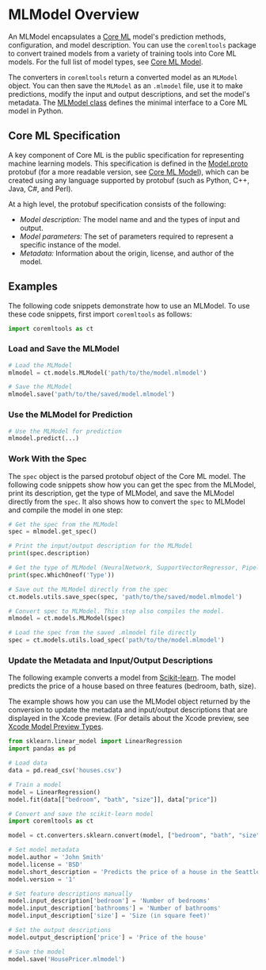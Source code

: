 # MLModel Overview

An MLModel encapsulates a [Core ML](https://developer.apple.com/documentation/coreml) model's prediction methods, configuration, and model description. You can use the `coremltools` package to convert trained models from a variety of training tools into Core ML models. For the full list of model types, see [Core ML Model](https://apple.github.io/coremltools/mlmodel/Format/Model.html).

The converters in `coremltools` return a converted model as an `MLModel` object. You can then save the `MLModel` as an `.mlmodel` file, use it to make predictions, modify the input and output descriptions, and set the model's metadata. The [MLModel class](https://apple.github.io/coremltools/source/coremltools.models.html#module-coremltools.models.model) defines the minimal interface to a Core ML model in Python. 

## Core ML Specification

A key component of Core ML is the public specification for representing machine learning models. This specification is defined in the [Model.proto](https://github.com/apple/coremltools/blob/master/mlmodel/format/Model.proto "Model.proto on GitHub") protobuf (for a more readable version, see [Core ML Model](https://apple.github.io/coremltools/mlmodel/Format/Model.html)), which can be created using any language supported by protobuf (such as Python, C++, Java, C#, and Perl).

At a high level, the protobuf specification consists of the following:

- _Model description:_ The model name and and the types of input and output.
- _Model parameters:_ The set of parameters required to represent a specific instance of the model.
- _Metadata:_ Information about the origin, license, and author of the model.

## Examples

The following code snippets demonstrate how to use an MLModel. To use these code snippets, first import `coremltools` as follows:

```python
import coremltools as ct
```

### Load and Save the MLModel

```python
# Load the MLModel
mlmodel = ct.models.MLModel('path/to/the/model.mlmodel')

# Save the MLModel
mlmodel.save('path/to/the/saved/model.mlmodel')
```

### Use the MLModel for Prediction

```python
# Use the MLModel for prediction
mlmodel.predict(...)
```

### Work With the Spec

The `spec` object is the parsed protobuf object of the Core ML model. The following code snippets show how you can get the spec from the MLModel, print its description, get the type of MLModel, and save the MLModel directly from the `spec`. It also shows how to convert the `spec` to MLModel and compile the model in one step:

```python
# Get the spec from the MLModel
spec = mlmodel.get_spec()

# Print the input/output description for the MLModel
print(spec.description)

# Get the type of MLModel (NeuralNetwork, SupportVectorRegressor, Pipeline etc)
print(spec.WhichOneof('Type'))

# Save out the MLModel directly from the spec
ct.models.utils.save_spec(spec, 'path/to/the/saved/model.mlmodel')

# Convert spec to MLModel. This step also compiles the model.
mlmodel = ct.models.MLModel(spec)

# Load the spec from the saved .mlmodel file directly
spec = ct.models.utils.load_spec('path/to/the/model.mlmodel')
```

### Update the Metadata and Input/Output Descriptions

The following example converts a model from [Scikit-learn](https://scikit-learn.org/stable/). The model predicts the price of a house based on three features (bedroom, bath, size). 

The example shows how you can use the MLModel object returned by the conversion to update the metadata and input/output descriptions that are displayed in the Xcode preview. (For details about the Xcode preview, see [Xcode Model Preview Types](xcode-model-preview-types).

```python
from sklearn.linear_model import LinearRegression
import pandas as pd

# Load data
data = pd.read_csv('houses.csv')

# Train a model
model = LinearRegression()
model.fit(data[["bedroom", "bath", "size"]], data["price"])

# Convert and save the scikit-learn model
import coremltools as ct

model = ct.converters.sklearn.convert(model, ["bedroom", "bath", "size"], "price")

# Set model metadata
model.author = 'John Smith'
model.license = 'BSD'
model.short_description = 'Predicts the price of a house in the Seattle area.'
model.version = '1'

# Set feature descriptions manually
model.input_description['bedroom'] = 'Number of bedrooms'
model.input_description['bathrooms'] = 'Number of bathrooms'
model.input_description['size'] = 'Size (in square feet)'

# Set the output descriptions
model.output_description['price'] = 'Price of the house'

# Save the model
model.save('HousePricer.mlmodel')
```

